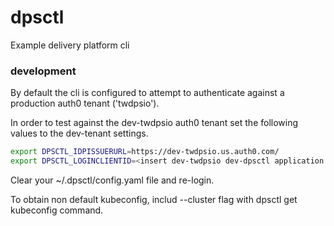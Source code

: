 # dpsctl

Example delivery platform cli

### development

By default the cli is configured to attempt to authenticate against a production auth0 tenant ('twdpsio').  

In order to test against the dev-twdpsio auth0 tenant set the following values to the dev-tenant settings.  
```bash
export DPSCTL_IDPISSUERURL=https://dev-twdpsio.us.auth0.com/
export DPSCTL_LOGINCLIENTID=<insert dev-twdpsio dev-dpsctl application client id>
```

Clear your ~/.dpsctl/config.yaml file and re-login.  

To obtain non default kubeconfig, includ --cluster flag with dpsctl get kubeconfig command.  
